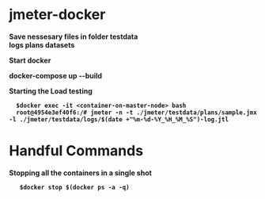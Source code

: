 # jmeter-docker
<b> Save nessesary files in folder
  testdata\
         logs
         plans
         datasets

<b> Start docker
  
  docker-compose up --build

<b> Starting the Load testing

      $docker exec -it <container-on-master-node> bash
      root@4954e3ef40f6:/# jmeter -n -t ./jmeter/testdata/plans/sample.jmx -l ./jmeter/testdata/logs/$(date +"%m-%d-%Y_%H_%M_%S")-log.jtl
       

# Handful Commands 

<b> Stopping all the containers in a single shot </b>

       $docker stop $(docker ps -a -q)









